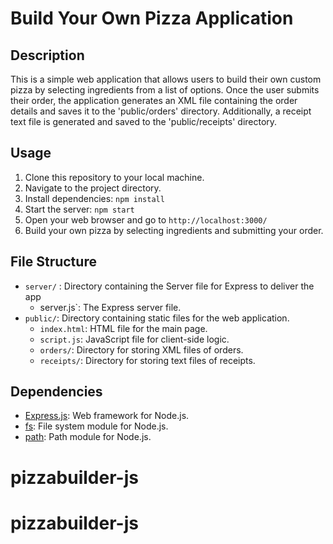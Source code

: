 # Build Your Own Pizza Application

## Description

This is a simple web application that allows users to build their own custom pizza by selecting ingredients from a list of options. Once the user submits their order, the application generates an XML file containing the order details and saves it to the 'public/orders' directory. Additionally, a receipt text file is generated and saved to the 'public/receipts' directory.

## Usage

1. Clone this repository to your local machine.
2. Navigate to the project directory.
3. Install dependencies: `npm install`
4. Start the server: `npm start`
5. Open your web browser and go to `http://localhost:3000/`
6. Build your own pizza by selecting ingredients and submitting your order.

## File Structure

- `server/` : Directory containing the Server file for Express to deliver the app
  - server.js`: The Express server file.
- `public/`: Directory containing static files for the web application.
  - `index.html`: HTML file for the main page.
  - `script.js`: JavaScript file for client-side logic.
  - `orders/`: Directory for storing XML files of orders.
  - `receipts/`: Directory for storing text files of receipts.

## Dependencies

- [Express.js](https://expressjs.com/): Web framework for Node.js.
- [fs](https://nodejs.org/api/fs.html): File system module for Node.js.
- [path](https://nodejs.org/api/path.html): Path module for Node.js.

# pizzabuilder-js
# pizzabuilder-js
